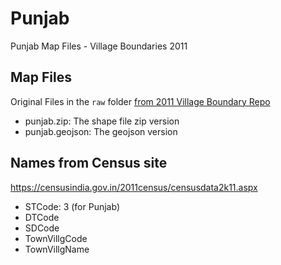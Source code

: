 # Punjab

Punjab Map Files - Village Boundaries 2011

## Map Files

Original Files in the `raw` folder [from 2011 Village Boundary Repo](https://github.com/justinelliotmeyers/official_india_2011_village_boundary_polygons)

- punjab.zip: The shape file zip version
- punjab.geojson: The geojson version

## Names from Census site

https://censusindia.gov.in/2011census/censusdata2k11.aspx

- STCode: 3 (for Punjab)
- DTCode
- SDCode
- TownVillgCode
- TownVillgName
